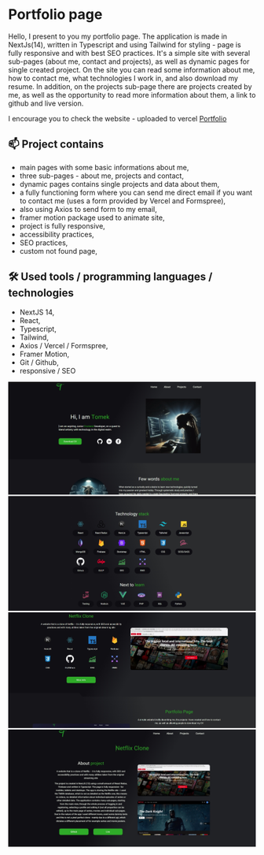 <h1>Portfolio page</h1>

<p>Hello, I present to you my portfolio page. The application is made in NextJs(14), written in Typescript and using Tailwind for styling - page is fully responsive and with best SEO practices. It's a simple site with several sub-pages (about me, contact and projects), as well as dynamic pages for single created project. On the site you can read some information about me, how to contact me, what technologies I work in, and also download my resume. In addition, on the projects sub-page there are projects created by me, as well as the opportunity to read more information about them, a link to github and live version.</p>

<p>I encourage you to check the website - uploaded to vercel <a href='https://tomaszzportfolio.vercel.app/'>Portfolio</a></p>

<h2>📫 Project contains</h2>

- main pages with some basic informations about me,
- three sub-pages - about me, projects and contact,
- dynamic pages contains single projects and data about them,
- a fully functioning form where you can send me direct email if you want to contact me (uses a form provided by Vercel and Formspree),
- also using Axios to send form to my email,
- framer motion package used to animate site,
- project is fully responsive,
- accessibility practices,
- SEO practices,
- custom not found page,

<h2>🛠 Used tools / programming languages / technologies</h2>

- NextJS 14,
- React,
- Typescript,
- Tailwind,
- Axios / Vercel / Formspree,
- Framer Motion,
- Git / Github,
- responsive / SEO

<div align='center'>
 <img src='./src/assets/photos/portfolio1.jpg'>
 <img src='./src/assets/photos/portfolio2.jpg'>
 <img src='./src/assets/photos/portfolio3.jpg'>
 <img src='./src/assets/photos/portfolio4.jpg'>
</div>
